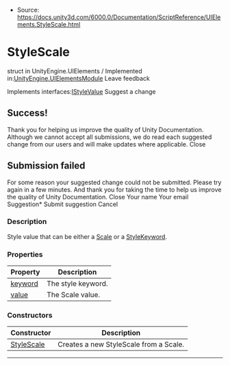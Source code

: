 * Source: https://docs.unity3d.com/6000.0/Documentation/ScriptReference/UIElements.StyleScale.html

# StyleScale
struct in UnityEngine.UIElements
/
Implemented in:[UnityEngine.UIElementsModule](https://docs.unity3d.com/6000.0/Documentation/ScriptReference/UnityEngine.UIElementsModule.html)
Leave feedback
  

Implements interfaces:[IStyleValue<T0>](https://docs.unity3d.com/6000.0/Documentation/ScriptReference/UIElements.IStyleValue_1.html)
Suggest a change
## Success!
Thank you for helping us improve the quality of Unity Documentation. Although we cannot accept all submissions, we do read each suggested change from our users and will make updates where applicable.
Close
## Submission failed
For some reason your suggested change could not be submitted. Please <a>try again</a> in a few minutes. And thank you for taking the time to help us improve the quality of Unity Documentation.
Close
Your name Your email Suggestion* Submit suggestion
Cancel
### Description
Style value that can be either a [Scale](https://docs.unity3d.com/6000.0/Documentation/ScriptReference/UIElements.Scale.html) or a [StyleKeyword](https://docs.unity3d.com/6000.0/Documentation/ScriptReference/UIElements.StyleKeyword.html). 
### Properties
Property | Description  
---|---  
[keyword](https://docs.unity3d.com/6000.0/Documentation/ScriptReference/UIElements.StyleScale-keyword.html) |  The style keyword.   
[value](https://docs.unity3d.com/6000.0/Documentation/ScriptReference/UIElements.StyleScale-value.html) |  The Scale value.   
### Constructors
Constructor | Description  
---|---  
[StyleScale](https://docs.unity3d.com/6000.0/Documentation/ScriptReference/UIElements.StyleScale-ctor.html) |  Creates a new StyleScale from a Scale.   
* * *

